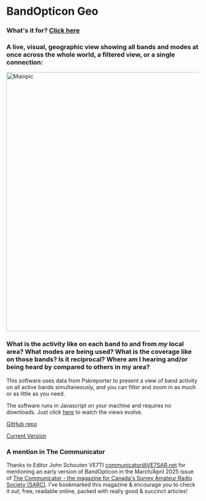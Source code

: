 # BandOpticon Geo
### What's it for? [Click here](https://g1ojs.github.io/BandOpticon/Uses)
### A live, visual, geographic view showing all bands and modes at once across the whole world, a filtered view, or a single connection:

<img width="1208" height="675" alt="Mainpic" src="https://github.com/user-attachments/assets/bd9ea68e-9d74-4b90-9b2c-3ec8fc1f97cb" />

### What is the activity like on each band to and from *my* local area? What modes are being used? What is the coverage like on those bands? Is it reciprocal? Where am I hearing and/or being heard by compared to others in my area?
This software uses data from Pskreporter to present a view of band activity on all active bands simultaneously, and you can filter and zoom in as much or as little as you need.

The software runs in Javascript on your machine and requires no downloads. Just click [here](https://g1ojs.github.io/BandOpticon/BandOpticon) to watch the views evolve.

[GitHub repo](https://github.com/G1OJS/BandOpticon/)

[Current Version](https://g1ojs.github.io/BandOpticon/BandOpticon)

### A mention in The Communicator
Thanks to Editor John Schouten VE7TI [communicator@VE7SAR.net](communicator@VE7SAR.net) for mentioning an early version of BandOpticon in the March/April 2025 issue of [The Communicator - the magazine for Canada's Surrey Amateur Radio Society (SARC)](https://www.ve7sar.net/communicator). I've bookmarked this magazine & encourage you to check it out; free, readable online, packed with really good & succinct articles!

<!--

### Screenshots

Click the thumbnails below to see the full size version. 

Main Screen                       |  Band Detail - Calls and Squares  | Band Detail - Call to Call Spots
:--------------------------------:|:---------------------------------:|:--------------------------------:
![BandOpticon 02-10-2024 test version Screenshot 1](https://github.com/user-attachments/assets/2577113d-ea35-4c80-8965-3c82003597d6)|![BandOpticon 02-10-2024 test version Screenshot 2](https://github.com/user-attachments/assets/703332ef-7534-44a2-ba62-7e59b1824436)|![BandOpticon 02-10-2024 test version Screenshot 3](https://github.com/user-attachments/assets/94f4b0f7-7b5e-4f1b-aef7-12db135ff2a9)

-->


